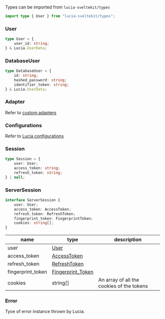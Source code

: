Types can be imported from `lucia-sveltekit/types`

```ts
import type { User } from "lucia-sveltekit/types";
```

### User

```ts
type User = {
    user_id: string;
} & Lucia.UserData;
```

### DatabaseUser

```ts
type DatabaseUser = {
    id: string;
    hashed_password: string;
    identifier_token: string;
} & Lucia.UserData;
```

### Adapter

Refer to [custom adapters](/adapters/custom)

### Configurations

Refer to [Lucia configurations](/configurations)

### Session

```ts
type Session = {
    user: User;
    access_token: string;
    refresh_token: string;
} | null;
```

### ServerSession

```ts
interface ServerSession {
    user: User;
    access_token: AccessToken;
    refresh_token: RefreshToken;
    fingerprint_token: FingerprintToken;
    cookies: string[];
}
```

| name              | type                                                        | description                               |
| ----------------- | ----------------------------------------------------------- | ----------------------------------------- |
| user              | [User](/references/types#user)                              |                                           |
| access_token      | [AccessToken](/references/instances#accesstoken)            |                                           |
| refresh_token     | [RefreshToken](/references/instances#refreshtoken)          |                                           |
| fingerprint_token | [Fingerprint_Token](/references/instances#fingerprinttoken) |                                           |
| cookies           | string[]                                                    | An array of all the cookies of the tokens |

### Error

Tyoe of error instance thrown by Lucia.
